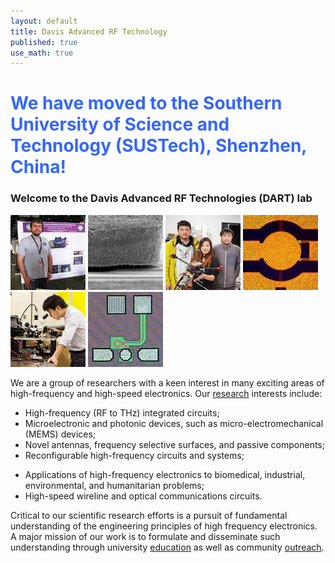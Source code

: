 ```yaml
---
layout: default
title: Davis Advanced RF Technology
published: true
use_math: true
---
```


<div class="alert alert-success">
    <h1><span style="color: #3366ff;">We have moved to the Southern University of Science and Technology (SUSTech), Shenzhen, China!</span></h1>
</div>

### Welcome to the Davis Advanced RF Technologies (DART) lab
<!---
<img src="/images/gallery.gif" width="300px" style="float:right; margin-top:10px; margin-left:15px;">
-->

![Maker Fair](images/daniel_s.jpg "Maker Fair 2014") ![RF-MEMS](images/mems1_s.jpg "High Power Hot Switching RF-MEMS Switch") ![Drone](images/drone_s.jpg "UAVs") ![RF-MEMS](images/mems2_s.jpg "High Power Hot Switching RF-MEMS Switch") ![Prof. Liu](images/liu_s.jpg "Prof. Liu posing") ![Oscillator](images/osc_s.jpg "215 GHz CMOS oscillator")

We are a group of researchers with a keen interest in many exciting areas of high-frequency and high-speed electronics. Our [research](/research/) interests include:

- High-frequency (RF to THz) integrated circuits;
- Microelectronic and photonic devices, such as micro-electromechanical (MEMS) devices;
- Novel antennas, frequency selective surfaces, and passive components;
- Reconfigurable high-frequency circuits and systems;
<!-- - High-precision sensing systems using radar and laser time-of-flight (ToF) principles; -->
- Applications of high-frequency electronics to biomedical, industrial, environmental, and humanitarian problems;
- High-speed wireline and optical communications circuits.

Critical to our scientific research efforts is a pursuit of fundamental understanding of the engineering principles of high frequency electronics. A major mission of our work is to formulate and disseminate such understanding through university [education](/education/) as well as community [outreach](/education/outreach.html).
<!---
The DART lab is housed in Kemper Hall on the beautiful UC Davis campus. The lab is affiliated with the Davis Millimeter-wave Research Center (DMRC). The DMRC is broadly focused on fostering millimeter wave technology for wireless communications, radar, sensing, and imaging systems.
-->

<!--
<div class="alert alert-danger">
    A postdoc researcher position is available. More details can be found <a href="/people/postdoc-cm.html"> here </a>.
</div>
-->
<!---
<div class="alert alert-info">
    A Ph.D. position is available for Fall 2017. Strong analytical capabilities and a background in analog and/or radio frequency IC are preferred.
</div>
<!---
#### A postdoc researcher position is available for 2016. More details can be found [here](/postdoccm.html).

We are always looking for motivated students and researchers to join the group. Read [more](/joiningdart.html) if you are interested.


### Blog


{% assign latest_blog = site.blog.last %}

#### [{{ latest_blog.date | date_to_string }}] » <a href="{{ latest_blog.url }}" title="{{ latest_blog.title }}">{{ latest_blog.title }}</a>

{{ latest_blog.excerpt }} [Read More...]({{ latest_blog.url }})

-->
